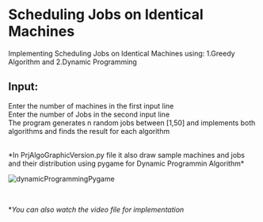 # Scheduling Jobs on Identical Machines
Implementing Scheduling Jobs on Identical Machines using: 1.Greedy Algorithm and 2.Dynamic Programming

## Input:

Enter the number of machines in the first input line  
Enter the number of Jobs in the second input line  
The program generates n random jobs between [1,50] and implements both algorithms and finds the result for each algorithm  

<br />
*In PrjAlgoGraphicVersion.py file it also draw sample machines and jobs and their distribution using pygame for Dynamic Programmin Algorithm*
 
 
![dynamicProgrammingPygame](https://user-images.githubusercontent.com/45942833/122632558-b6a21e00-d0e8-11eb-90fe-4efa357b8908.jpg)
 
 
 
 
<br />

**You can also watch the video file for implementation*
